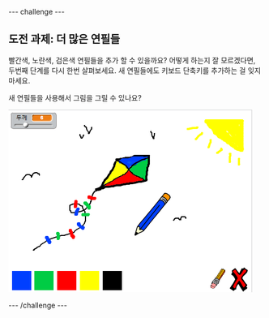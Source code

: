 \--- challenge \---

## 도전 과제: 더 많은 연필들

빨간색, 노란색, 검은색 연필들을 추가 할 수 있을까요? 어떻게 하는지 잘 모르겠다면, 두번째 단계를 다시 한번 살펴보세요. 새 연필들에도 키보드 단축키를 추가하는 걸 잊지 마세요.

새 연필들을 사용해서 그림을 그릴 수 있나요?

![screenshot](images/paint-final.png)

\--- /challenge \---